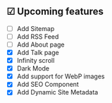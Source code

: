 
## ☑ Upcoming features

- [ ] Add Sitemap
- [ ] Add RSS Feed
- [ ] Add About page
- [x] Add Talk page
- [x] Infinity scroll
- [x] Dark Mode
- [x] Add support for WebP images
- [x] Add SEO Component
- [x] Add Dynamic Site Metadata
